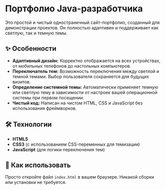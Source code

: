 # Портфолио Java-разработчика

Это простой и чистый одностраничный сайт-портфолио, созданный для демонстрации проектов. Он полностью адаптивен и поддерживает как светлую, так и темную темы.

## ✨ Особенности

- **Адаптивный дизайн:** Корректно отображается на всех устройствах, от мобильных телефонов до настольных компьютеров.
- **Переключатель тем:** Возможность переключения между светлой и темной темами. Выбор пользователя сохраняется для будущих визитов.
- **Определение системной темы:** Автоматически применяет темную или светлую тему в зависимости от настроек вашей операционной системы при первом посещении.
- **Чистый код:** Написан на чистом HTML, CSS и JavaScript без использования фреймворков.

## 🛠️ Технологии

- **HTML5**
- **CSS3** (с использованием CSS-переменных для темизации)
- **JavaScript** (для логики переключения тем)

## 🚀 Как использовать

Просто откройте файл `index.html` в вашем браузере. Никакой сборки или установки не требуется.
